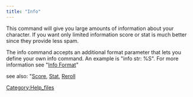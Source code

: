 ```yaml
---
title: "Info"
---
```


This command will give you large amounts of information about your
character. If you want only limited information score or stat is much
better since they provide less spam.

The info command accepts an additional format parameter that lets you
define your own info command. An example is "info str: %S". For more
information see "[Info Format](Info_Format "wikilink")"

see also: "[Score](Score "wikilink"), [Stat](Stat "wikilink"),
[Reroll](Reroll "wikilink")

[Category:Help_files](Category:Help_files "wikilink")
